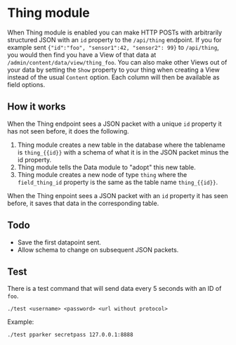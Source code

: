 # Thing module
When Thing module is enabled you can make HTTP POSTs with arbitrarily structured JSON with an `id` property to the `/api/thing` endpoint. If you for example sent `{"id":"foo", "sensor1":42, "sensor2": 99}` to `/api/thing`, you would then find you have a View of that data at `/admin/content/data/view/thing_foo`. You can also make other Views out of your data by setting the `Show` property to your thing when creating a View instead of the usual `Content` option. Each column will then be available as field options.   


## How it works
When the Thing endpoint sees a JSON packet with a unique `id` property it has not seen before, it does the following.

1. Thing module creates a new table in the database where the tablename is `thing_{{id}}` with a schema of what it is in the JSON packet minus the id property.
2. Thing module tells the Data module to "adopt" this new table. 
3. Thing module creates a new node of type `thing` where the `field_thing_id` property is the same as the table name `thing_{{id}}`. 

When the Thing enpoint sees a JSON packet with an `id` property it has seen before, it saves that data in the corresponding table.


## Todo
- Save the first datapoint sent.
- Allow schema to change on subsequent JSON packets.


## Test
There is a test command that will send data every 5 seconds with an ID of `foo`.
```
./test <username> <password> <url without protocol>
```

Example:
```
./test pparker secretpass 127.0.0.1:8888
```
